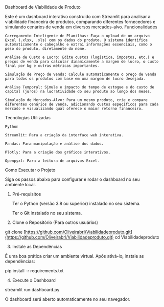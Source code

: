 Dashboard de Viabilidade de Produto

Este é um dashboard interativo construído com Streamlit para analisar a viabilidade financeira de produtos, comparando diferentes fornecedores e simulando cenários de venda em diversos mercados-alvo.
Funcionalidades

    Carregamento Inteligente de Planilhas: Faça o upload de um arquivo Excel (.xlsx, .xls) com os dados do produto. O sistema identifica automaticamente o cabeçalho e extrai informações essenciais, como o peso do produto, diretamente do nome.

    Análise de Custo e Lucro: Edite custos (logística, impostos, etc.) e preços de venda para calcular dinamicamente a margem de lucro, o custo final por kg e outras métricas importantes.

    Simulação de Preço de Venda: Calcule automaticamente o preço de venda para todos os produtos com base em uma margem de lucro desejada.

    Análise Temporal: Simule o impacto do tempo de estoque e do custo de capital (juros) na lucratividade do seu produto ao longo dos meses.

    Simulação de Mercados-Alvo: Para um mesmo produto, crie e compare diferentes cenários de venda, adicionando custos específicos para cada mercado e visualizando qual oferece o maior retorno financeiro.

Tecnologias Utilizadas

    Python

    Streamlit: Para a criação da interface web interativa.

    Pandas: Para manipulação e análise dos dados.

    Plotly: Para a criação dos gráficos interativos.

    Openpyxl: Para a leitura de arquivos Excel.

Como Executar o Projeto

Siga os passos abaixo para configurar e rodar o dashboard no seu ambiente local.
1. Pré-requisitos

    Ter o Python (versão 3.8 ou superior) instalado no seu sistema.

    Ter o Git instalado no seu sistema.

2. Clone o Repositório (Para outros usuários)

git clone [https://github.com/Oliveirabrl/Viabilidadeproduto.git](https://github.com/Oliveirabrl/Viabilidadeproduto.git)
cd Viabilidadeproduto

3. Instale as Dependências

É uma boa prática criar um ambiente virtual. Após ativá-lo, instale as dependências:

pip install -r requirements.txt

4. Execute o Dashboard

streamlit run dashboard.py

O dashboard será aberto automaticamente no seu navegador.